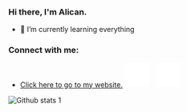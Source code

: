 ### Hi there, I'm Alican.

- 🌱 I’m currently learning everything 
  
### Connect with me:
- [Click here to go to my website.](https://www.alican.infinityfreeapp.com)
[![website](./img/linkedin-dark.svg)](https://tr.linkedin.com/in/alican-bayraktar)
&nbsp;&nbsp;
[![website](./img/instagram-dark.svg)](https://www.instagram.com/alicanb.11/)


![Github stats 1](https://github-readme-stats.vercel.app/api?username=Vlicvn&show_icons=true&theme=gradient) 





